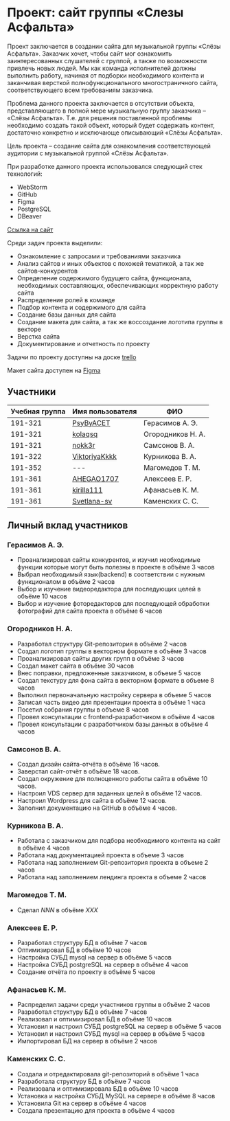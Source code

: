 # Проект: сайт группы «Слезы Асфальта»

Проект заключается в создании сайта для музыкальной группы «Слёзы Асфальта». Заказчик хочет, чтобы сайт мог ознакомить заинтересованных слушателей с группой, а также по возможности привлечь новых людей. Мы как команда исполнителей должны выполнить работу, начиная от подборки необходимого контента и заканчивая версткой полнофункционального многостраничного сайта, соответствующего всем требованиям заказчика.

Проблема данного проекта заключается в отсутствии объекта, представляющего в полной мере музыкальную группу заказчика – «Слёзы Асфальта». Т.е. для решения поставленной проблемы необходимо создать такой объект, который будет содержать контент, достаточно конкретно и исключающе описывающий «Слёзы Асфальта».

Цель проекта – создание сайта для ознакомления соответствующей аудитории с музыкальной группой «Слёзы Асфальта».


При разработке данного проекта использовался следующий стек технологий:
* WebStorm
* GitHub
* Figma
* PostgreSQL
* DBeaver

[Ссылка на сайт](http://pd-2020-2.std-950.ist.mospolytech.ru)

Среди задач проекта выделили:
* Ознакомление с запросами и требованиями заказчика
* Анализ сайтов и иных объектов с похожей тематикой, а так же сайтов-конкурентов
* Определение содержимого будущего сайта, функционала, необходимых составляющих, обеспечивающих корректную работу сайта
* Распределение ролей в команде
* Подбор контента и содержимого для сайта
* Создание базы данных для сайта
* Создание макета для сайта, а так же воссоздание логотипа группы в векторе
* Верстка сайта
* Документирование и отчетность по проекту

Задачи по проекту доступны на доске [trello](https://trello.com/b/a6mcytVd/%D0%BF%D0%B4-%D1%81%D0%BB%D0%B5%D0%B7%D1%8B-%D0%B0%D1%81%D1%84%D0%B0%D0%BB%D1%8C%D1%82%D0%B0)

Макет сайта доступен на [Figma](https://www.figma.com/file/quGzs9PzJGFxfrlEd7Ff2d/%D0%A1%D0%BB%D1%91%D0%B7%D1%8B-%D0%90%D1%81%D1%84%D0%B0%D0%BB%D1%8C%D1%82%D0%B0?node-id=0%3A1)

## Участники

| Учебная группа | Имя пользователя                                 | ФИО                      |
|----------------|--------------------------------------------------|--------------------------|
| 191-321        | [PsyByACET](https://github.com/PsyByACET)        | Герасимов А. Э.          |
| 191-321        | [kolaqsq](https://github.com/kolaqsq)            | Огородников Н. А.        |
| 191-321        | [nokk3r](https://github.com/nokk3r)              | Самсонов В. А.           |
| 191-322        | [ViktoriyaKkkk](https://github.com/ViktoriyaKkkk)| Курникова В. А.          |
| 191-352        | ---                                              | Магомедов Т. М.          |
| 191-361        | [AHEGAO1707](https://github.com/AHEGAO1707)      | Алексеев Е. Р.           |
| 191-361        | [kirilla111](https://github.com/kirilla111)      | Афанасьев К. М.          |
| 191-361        | [Svetlana-sv](https://github.com/Svetlana-sv)    | Каменских С. С.          |

## Личный вклад участников

### Герасимов А. Э.
* Проанализировал сайты конкурентов, и изучил необходимые функции которые могут быть полезны в проекте в объёме 3 часов
* Выбрал необходимый язык(backend) в соответствии с нужным функционалом в объёме 2 часов
* Выбор и изучение видеоредактора для последующих целей в объёме 10 часов
* Выбор и изучение фоторедакторов для последующей обработки фотографий для сайта проекта в объёме 6 часов

### Огородников Н. А.
* Разработал структуру Git-репозитория в объёме 2 часов
* Создал логотип группы в векторном формате в объёме 3 часов
* Проанализировал сайты других групп в объёме 3 часов
* Создал макет сайта в объёме 30 часов
* Внес поправки, предложенные заказчиком, в объеме 5 часов
* Создал текстуру для фона сайта в векторном формате в объеме 8 часов
* Выполнил первоначальную настройку сервера в объеме 5 часов
* Записал часть видео для презентации проекта в объёме 1 часа
* Посетил собрания группы в объеме 8 часов
* Провел консультации с frontend-разработчиком в объёме 4 часов
* Провел консультации с разработчиком базы данных в объёме 4 часов

### Самсонов В. А.
* Создал дизайн сайта-отчёта в объёме 16 часов.
* Заверстал сайт-отчёт в объёме 18 часов.
* Создал окружение для полноценного работы сайта в объёме 10 часов.
* Настроил VDS сервер для заданных целей в объёме 12 часов.
* Настроил Wordpress для сайта в объёме 12 часов.
* Заполнил документацию на GitHub в объёме 4 часов.

### Курникова В. А.
* Работала с заказчиком для подбора необходимого контента на сайт в объёме 4 часов
* Работала над документацией проекта в объеме 3 часов
* Работала над заполнением Git-репозитория проекта в объеме 2 часов
* Работала над заполнением лендинга проекта в объеме 2 часов

### Магомедов Т. М.
* Сделал *NNN* в объёме *XXX*

### Алексеев Е. Р.
* Разработал структуру БД в объёме 7 часов
* Оптимизировал БД в объёме 10 часов
* Настройка СУБД mysql на сервер в объёме 5 часов
* Настройка СУБД postgreSQL на сервер в объёме 4 часов
* Создание отчёта по проекту в объёме	5 часов


### Афанасьев К. М.
* Распределил задачи среди участников группы в объёме 2 часов
* Разработал структуру БД в объёме 7 часов
* Реализовал и оптимизировал БД в объёме 10 часов
* Установил и настроил СУБД postgreSQL на сервер в объёме 5 часов
* Установил и настроил СУБД mysql на сервер в объёме 5 часов
* Импортировал БД на сервер в объёме 2 часов

### Каменских С. С.
* Создала и отредактировала git-репозиторий в объёме 1 часа
* Разработала структуру БД в объёме 7 часов
* Реализовала и оптимизировала БД в объёме 10 часов
* Установка и настройка СУБД MySQL на сервере в объёме 8 часов
* Установила Git на сервер в объёме 4 часов
* Создала презентацию для проекта в объёме	4 часов
